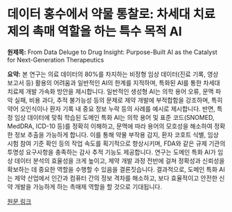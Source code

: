# 데이터 홍수에서 약물 통찰로: 차세대 치료제의 촉매 역할을 하는 특수 목적 AI

**원제목:** From Data Deluge to Drug Insight: Purpose-Built AI as the Catalyst for Next-Generation Therapeutics

**요약:** 본 연구는 의료 데이터의 80%를 차지하는 비정형 임상 데이터(진료 기록, 영상 보고서 등) 활용의 어려움과 일반적인 AI의 한계를 지적하며, 특화된 AI를 통한 차세대 치료제 개발 가속화 방안을 제시합니다. 일반적인 생성형 AI는 의학 용어 오류, 문맥 파악 실패, 비용 과다, 추적 불가능성 등의 문제로 제약 개발에 부적합함을 강조하며, 특히 약어 오인식이나 환자 기록 내 중요 정보 누락 등의 사례를 예시로 제시합니다.  반면, 특정 임상 데이터에 맞춰 학습된 도메인 특화 AI는 의학 용어 및 표준 코드(SNOMED, MedDRA, ICD-10 등)를 정확히 이해하고, 문맥에 따라 용어의 모호성을 해소하여 정확한 정보 추출을 가능하게 합니다.  이를 통해  약물 부작용 감지, 환자 코호트 식별, 임상 시험 참여 기준 확인 등의 작업 속도를 획기적으로 향상시키며,  FDA와 같은 규제 기관의 투명성 요구사항을 충족하는 감사 추적 기능도 제공합니다.  연구는 도메인 특화 AI가 임상 데이터 분석의 효율성을 크게 높이고,  제약 개발 과정 전반에 걸쳐  정확성과 신뢰성을 확보하는 데 중요한 역할을 수행할 수 있음을 결론짓습니다.  결과적으로, 도메인 특화 AI는 제약 산업에서 인간과 컴퓨터 간의 정보 격차를 해소하고,  보다 효율적이고 안전한 신약 개발을 가능하게 하는 촉매제 역할을 할 것으로 기대됩니다.

[원문 링크](https://www.pharmiweb.com/article/from-data-deluge-to-drug-insight-purpose-built-ai-as-the-catalyst-for-next-generation-therapeutics)
